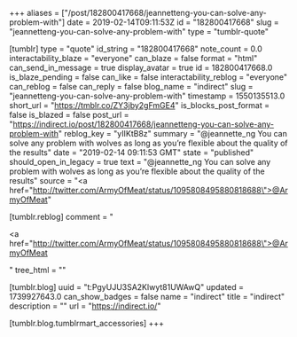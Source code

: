 +++
aliases = ["/post/182800417668/jeannetteng-you-can-solve-any-problem-with"]
date = 2019-02-14T09:11:53Z
id = "182800417668"
slug = "jeannetteng-you-can-solve-any-problem-with"
type = "tumblr-quote"

[tumblr]
type = "quote"
id_string = "182800417668"
note_count = 0.0
interactability_blaze = "everyone"
can_blaze = false
format = "html"
can_send_in_message = true
display_avatar = true
id = 182800417668.0
is_blaze_pending = false
can_like = false
interactability_reblog = "everyone"
can_reblog = false
can_reply = false
blog_name = "indirect"
slug = "jeannetteng-you-can-solve-any-problem-with"
timestamp = 1550135513.0
short_url = "https://tmblr.co/ZY3jby2gFmGE4"
is_blocks_post_format = false
is_blazed = false
post_url = "https://indirect.io/post/182800417668/jeannetteng-you-can-solve-any-problem-with"
reblog_key = "yIIKtB8z"
summary = "@jeannette_ng You can solve any problem with wolves as long as you’re flexible about the quality of the results"
date = "2019-02-14 09:11:53 GMT"
state = "published"
should_open_in_legacy = true
text = "@jeannette_ng You can solve any problem with wolves as long as you&rsquo;re flexible about the quality of the results"
source = "<a href=\"http://twitter.com/ArmyOfMeat/status/1095808495880818688\">@ArmyOfMeat</a>"

[tumblr.reblog]
comment = "<p><a href=\"http://twitter.com/ArmyOfMeat/status/1095808495880818688\">@ArmyOfMeat</a></p>"
tree_html = ""

[tumblr.blog]
uuid = "t:PgyUJU3SA2Klwyt81UWAwQ"
updated = 1739927643.0
can_show_badges = false
name = "indirect"
title = "indirect"
description = ""
url = "https://indirect.io/"

[tumblr.blog.tumblrmart_accessories]
+++
